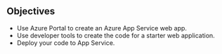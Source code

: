 ## Objectives
- Use Azure Portal to create an Azure App Service web app.
- Use developer tools to create the code for a starter web application.
- Deploy your code to App Service.
<!--stackedit_data:
eyJoaXN0b3J5IjpbNDkwNjIyNDQxLC0xNjc5Njc5MjgxXX0=
-->